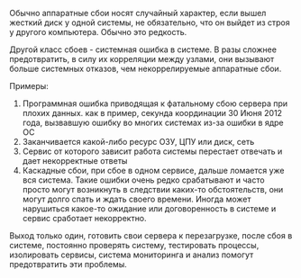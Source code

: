Обычно аппаратные сбои носят случайный характер, если вышел жесткий диск у одной системы, не обязательно, что он выйдет из строя у другого компьютера. Обычно это редкость.

Другой класс сбоев - системная ошибка в системе. В разы сложнее предотвратить, в силу их корреляции между узлами, они вызывают больше системных отказов, чем некоррелируемые аппаратные сбои.

Примеры:
 1. Программная ошибка приводящая к фатальному сбою сервера при плохих данных. как в пример, секунда координации 30 Июня 2012 года, вызвавшую ошибку во многих системах из-за ошибки в ядре ОС
 2. Заканчивается какой-либо ресурс ОЗУ, ЦПУ или диск, сеть
 3. Сервис от которого зависит работа системы перестает отвечать и дает некорректные ответы
 4. Каскадные сбои, при сбое в одном сервисе, дальше ломается уже вся система.
Такие ошибки очень редко срабатывают и часто просто могут возникнуть в следствии каких-то обстоятельств, они могут долго спать и ждать своего времени. Иногда может нарушиться какое-то ожидание или договоренность в системе и сервис сработает некорректно. 

Выход только один, готовить свои сервера к перезагрузке, после сбоя в системе, постоянно проверять систему, тестировать процессы, изолировать сервисы, система мониторинга и анализ помогут предотвратить эти проблемы.
